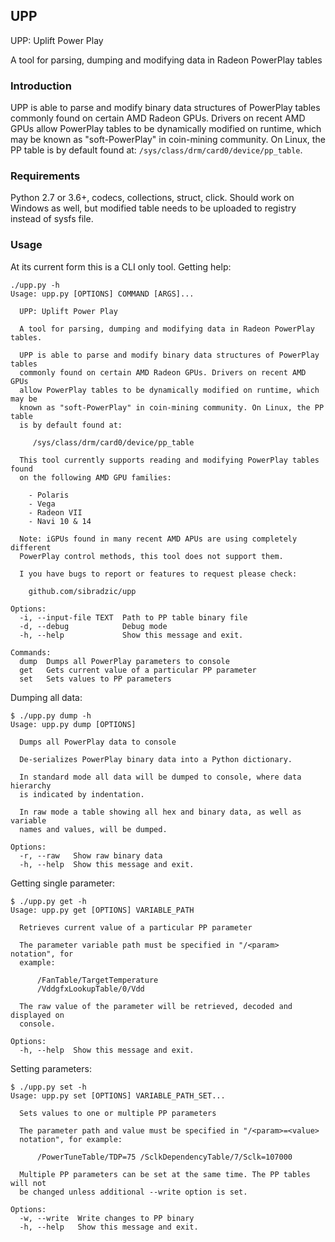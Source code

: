 ## UPP

UPP: Uplift Power Play

A tool for parsing, dumping and modifying data in Radeon PowerPlay tables

### Introduction

UPP is able to parse and modify binary data structures of PowerPlay tables
commonly found on certain AMD Radeon GPUs. Drivers on recent AMD GPUs
allow PowerPlay tables to be dynamically modified on runtime, which may be
known as "soft-PowerPlay" in coin-mining community. On Linux, the PP table
is by default found at: `/sys/class/drm/card0/device/pp_table`.

### Requirements

Python 2.7 or 3.6+, codecs, collections, struct, click. Should work on
Windows as well, but modified table needs to be uploaded to registry instead
of sysfs file.

### Usage

At its current form this is a CLI only tool. Getting help:

    ./upp.py -h
    Usage: upp.py [OPTIONS] COMMAND [ARGS]...

      UPP: Uplift Power Play

      A tool for parsing, dumping and modifying data in Radeon PowerPlay tables.

      UPP is able to parse and modify binary data structures of PowerPlay tables
      commonly found on certain AMD Radeon GPUs. Drivers on recent AMD GPUs
      allow PowerPlay tables to be dynamically modified on runtime, which may be
      known as "soft-PowerPlay" in coin-mining community. On Linux, the PP table
      is by default found at:

         /sys/class/drm/card0/device/pp_table

      This tool currently supports reading and modifying PowerPlay tables found
      on the following AMD GPU families:

        - Polaris
        - Vega
        - Radeon VII
        - Navi 10 & 14

      Note: iGPUs found in many recent AMD APUs are using completely different
      PowerPlay control methods, this tool does not support them.

      I you have bugs to report or features to request please check:

        github.com/sibradzic/upp

    Options:
      -i, --input-file TEXT  Path to PP table binary file
      -d, --debug            Debug mode
      -h, --help             Show this message and exit.

    Commands:
      dump  Dumps all PowerPlay parameters to console
      get   Gets current value of a particular PP parameter
      set   Sets values to PP parameters

Dumping all data:

    $ ./upp.py dump -h
    Usage: upp.py dump [OPTIONS]

      Dumps all PowerPlay data to console

      De-serializes PowerPlay binary data into a Python dictionary.

      In standard mode all data will be dumped to console, where data hierarchy
      is indicated by indentation.

      In raw mode a table showing all hex and binary data, as well as variable
      names and values, will be dumped.

    Options:
      -r, --raw   Show raw binary data
      -h, --help  Show this message and exit.

Getting single parameter:

    $ ./upp.py get -h
    Usage: upp.py get [OPTIONS] VARIABLE_PATH

      Retrieves current value of a particular PP parameter

      The parameter variable path must be specified in "/<param> notation", for
      example:

          /FanTable/TargetTemperature
          /VddgfxLookupTable/0/Vdd

      The raw value of the parameter will be retrieved, decoded and displayed on
      console.

    Options:
      -h, --help  Show this message and exit.

Setting parameters:

    $ ./upp.py set -h
    Usage: upp.py set [OPTIONS] VARIABLE_PATH_SET...

      Sets values to one or multiple PP parameters

      The parameter path and value must be specified in "/<param>=<value>
      notation", for example:

          /PowerTuneTable/TDP=75 /SclkDependencyTable/7/Sclk=107000

      Multiple PP parameters can be set at the same time. The PP tables will not
      be changed unless additional --write option is set.

    Options:
      -w, --write  Write changes to PP binary
      -h, --help   Show this message and exit.

